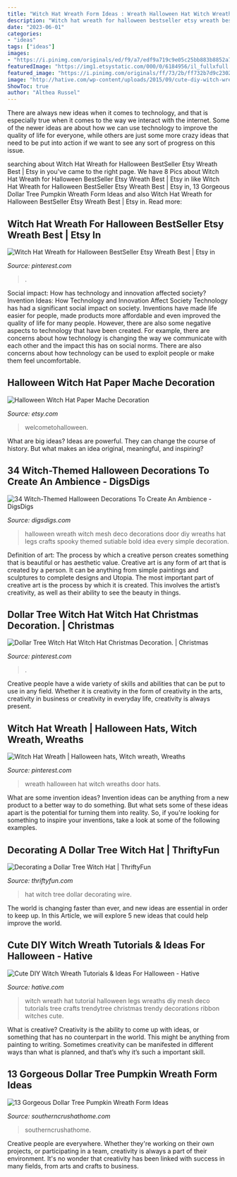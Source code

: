 ```yaml
---
title: "Witch Hat Wreath Form Ideas : Wreath Halloween Hat Witch Wreaths Door Hats"
description: "Witch hat wreath for halloween bestseller etsy wreath best"
date: "2023-06-01"
categories:
- "ideas"
tags: ["ideas"]
images:
- "https://i.pinimg.com/originals/ed/f9/a7/edf9a719c9e05c25bb883b8852a78dde.jpg"
featuredImage: "https://img1.etsystatic.com/000/0/6184956/il_fullxfull.264599641.jpg"
featured_image: "https://i.pinimg.com/originals/ff/73/2b/ff732b7d9c23024f8673c8782c248f63.jpg"
image: "http://hative.com/wp-content/uploads/2015/09/cute-diy-witch-wreath-tutorials/5-cute-diy-witch-wreath-tutorials.jpg"
ShowToc: true
author: "Althea Russel"
---
```



There are always new ideas when it comes to technology, and that is especially true when it comes to the way we interact with the internet. Some of the newer ideas are about how we can use technology to improve the quality of life for everyone, while others are just some more crazy ideas that need to be put into action if we want to see any sort of progress on this issue.

	

		
searching about Witch Hat Wreath for Halloween BestSeller Etsy Wreath Best | Etsy in you've came to the right page. We have 8 Pics about Witch Hat Wreath for Halloween BestSeller Etsy Wreath Best | Etsy in like Witch Hat Wreath for Halloween BestSeller Etsy Wreath Best | Etsy in, 13 Gorgeous Dollar Tree Pumpkin Wreath Form Ideas and also Witch Hat Wreath for Halloween BestSeller Etsy Wreath Best | Etsy in. Read more:
		
    
## Witch Hat Wreath For Halloween BestSeller Etsy Wreath Best | Etsy In

<img loading=lazy src="https://i.pinimg.com/originals/76/00/b5/7600b59200252c4681af23a6a17912f7.jpg" onerror="this.onerror=null;this.src='https://tse3.mm.bing.net/th?id=OIP.EyurdJtPoip_3zgCxboddQHaJ4&amp;pid=15.1';" alt="Witch Hat Wreath for Halloween BestSeller Etsy Wreath Best | Etsy in">

_Source: pinterest.com_

>. 

	

Social impact: How has technology and innovation affected society?
Invention Ideas: How Technology and Innovation Affect Society
Technology has had a significant social impact on society. Inventions have made life easier for people, made products more affordable and even improved the quality of life for many people. However, there are also some negative aspects to technology that have been created. For example, there are concerns about how technology is changing the way we communicate with each other and the impact this has on social norms. There are also concerns about how technology can be used to exploit people or make them feel uncomfortable.

    
## Halloween Witch Hat Paper Mache Decoration

<img loading=lazy src="https://img1.etsystatic.com/000/0/6184956/il_fullxfull.264599641.jpg" onerror="this.onerror=null;this.src='https://tse1.mm.bing.net/th?id=OIP.11tzpCVxF70i3mVYYeUWwwHaJ6&amp;pid=15.1';" alt="Halloween Witch Hat Paper Mache Decoration">

_Source: etsy.com_

>welcometohalloween. 

	

What are big ideas?
Ideas are powerful. They can change the course of history. But what makes an idea original, meaningful, and inspiring?

    
## 34 Witch-Themed Halloween Decorations To Create An Ambience - DigsDigs

<img loading=lazy src="http://www.digsdigs.com/photos/2016/09/12-bold-deco-mesh-wreath-with-a-hat-and-legs-is-a-simple-idea-sutiable-for-every-Halloween.jpg" onerror="this.onerror=null;this.src='https://tse2.mm.bing.net/th?id=OIP.EbyrWZgQs0mYDoT8dUzBfgHaKX&amp;pid=15.1';" alt="34 Witch-Themed Halloween Decorations To Create An Ambience - DigsDigs">

_Source: digsdigs.com_

>halloween wreath witch mesh deco decorations door diy wreaths hat legs crafts spooky themed sutiable bold idea every simple decoration. 

	

Definition of art: The process by which a creative person creates something that is beautiful or has aesthetic value.
Creative art is any form of art that is created by a person. It can be anything from simple paintings and sculptures to complete designs and Utopia. The most important part of creative art is the process by which it is created. This involves the artist’s creativity, as well as their ability to see the beauty in things.

    
## Dollar Tree Witch Hat Witch Hat Christmas Decoration. | Christmas

<img loading=lazy src="https://i.pinimg.com/originals/ff/73/2b/ff732b7d9c23024f8673c8782c248f63.jpg" onerror="this.onerror=null;this.src='https://tse3.mm.bing.net/th?id=OIP.2KbEKvk5EBCJiOZj8qtrywHaLu&amp;pid=15.1';" alt="Dollar Tree Witch Hat Witch Hat Christmas Decoration. | Christmas">

_Source: pinterest.com_

>. 

	

Creative people have a wide variety of skills and abilities that can be put to use in any field. Whether it is creativity in the form of creativity in the arts, creativity in business or creativity in everyday life, creativity is always present.

    
## Witch Hat Wreath | Halloween Hats, Witch Wreath, Wreaths

<img loading=lazy src="https://i.pinimg.com/originals/ed/f9/a7/edf9a719c9e05c25bb883b8852a78dde.jpg" onerror="this.onerror=null;this.src='https://tse4.mm.bing.net/th?id=OIP.B3N9YGs-XdLBDgQ9qAtbgQHaLF&amp;pid=15.1';" alt="Witch Hat Wreath | Halloween hats, Witch wreath, Wreaths">

_Source: pinterest.com_

>wreath halloween hat witch wreaths door hats. 

	

What are some invention ideas?
Invention ideas can be anything from a new product to a better way to do something. But what sets some of these ideas apart is the potential for turning them into reality. So, if you're looking for something to inspire your inventions, take a look at some of the following examples.

    
## Decorating A Dollar Tree Witch Hat | ThriftyFun

<img loading=lazy src="https://img.thrfun.com/img/218/050/dollar_tree_witch_hat_9_x66.jpg" onerror="this.onerror=null;this.src='https://tse4.mm.bing.net/th?id=OIP.LkAm1AC1SIv1rREojiGqYQHaLH&amp;pid=15.1';" alt="Decorating a Dollar Tree Witch Hat | ThriftyFun">

_Source: thriftyfun.com_

>hat witch tree dollar decorating wire. 

	

The world is changing faster than ever, and new ideas are essential in order to keep up. In this Article, we will explore 5 new ideas that could help improve the world.

    
## Cute DIY Witch Wreath Tutorials &amp; Ideas For Halloween - Hative

<img loading=lazy src="http://hative.com/wp-content/uploads/2015/09/cute-diy-witch-wreath-tutorials/5-cute-diy-witch-wreath-tutorials.jpg" onerror="this.onerror=null;this.src='https://tse2.mm.bing.net/th?id=OIP.CGxtKg3KqqbnPwqjV6adqwHaMs&amp;pid=15.1';" alt="Cute DIY Witch Wreath Tutorials &amp; Ideas For Halloween - Hative">

_Source: hative.com_

>witch wreath hat tutorial halloween legs wreaths diy mesh deco tutorials tree crafts trendytree christmas trendy decorations ribbon witches cute. 

	

What is creative?
Creativity is the ability to come up with ideas, or something that has no counterpart in the world. This might be anything from painting to writing. Sometimes creativity can be manifested in different ways than what is planned, and that’s why it’s such a important skill.

    
## 13 Gorgeous Dollar Tree Pumpkin Wreath Form Ideas

<img loading=lazy src="https://www.southerncrushathome.com/wp-content/uploads/2021/08/Dollar-Tree-Pumpkin-Wreath-10-640x853.jpeg" onerror="this.onerror=null;this.src='https://tse4.mm.bing.net/th?id=OIP.x7pqqO6109Kr5JGs-9zUmQHaJ3&amp;pid=15.1';" alt="13 Gorgeous Dollar Tree Pumpkin Wreath Form Ideas">

_Source: southerncrushathome.com_

>southerncrushathome. 

	

Creative people are everywhere. Whether they're working on their own projects, or participating in a team, creativity is always a part of their environment. It's no wonder that creativity has been linked with success in many fields, from arts and crafts to business.

